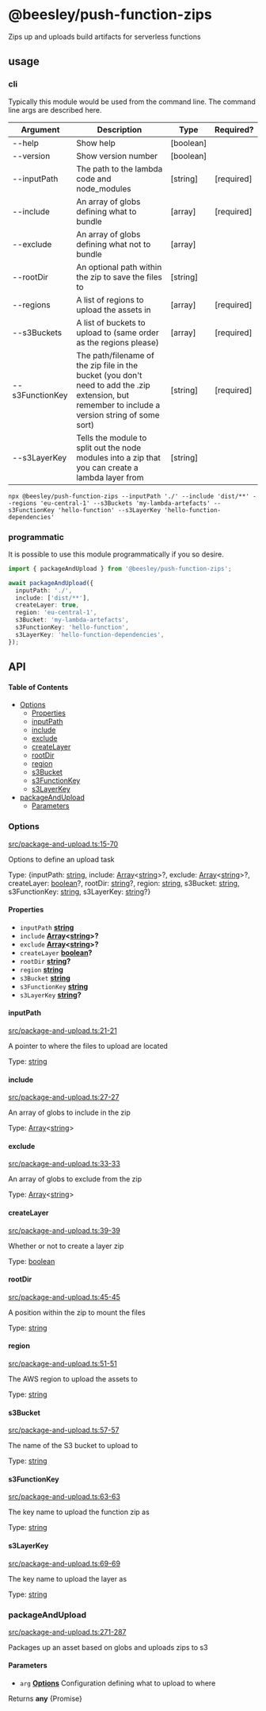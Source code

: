 # @beesley/push-function-zips

Zips up and uploads build artifacts for serverless functions

## usage

### cli

Typically this module would be used from the command line. The command line args are described here.

| Argument        | Description                                                                                                                                       | Type      | Required?  |
| --------------- | ------------------------------------------------------------------------------------------------------------------------------------------------- | --------- | ---------- |
| --help          | Show help                                                                                                                                         | \[boolean] |            |
| --version       | Show version number                                                                                                                               | \[boolean] |            |
| --inputPath     | The path to the lambda code and node\_modules                                                                                                      | \[string]  | \[required] |
| --include       | An array of globs defining what to bundle                                                                                                         | \[array]   | \[required] |
| --exclude       | An array of globs defining what not to bundle                                                                                                     | \[array]   |            |
| --rootDir       | An optional path within the zip to save the files to                                                                                              | \[string]  |            |
| --regions       | A list of regions to upload the assets in                                                                                                         | \[array]   | \[required] |
| --s3Buckets     | A list of buckets to upload to (same order as the regions please)                                                                                 | \[array]   | \[required] |
| --s3FunctionKey | The path/filename of the zip file in the bucket (you don't need to add the .zip extension, but remember to include a version string of some sort) | \[string]  | \[required] |
| --s3LayerKey    | Tells the module to split out the node modules into a zip that you can create a lambda layer from                                                 | \[string]  |            |

```shell
npx @beesley/push-function-zips --inputPath './' --include 'dist/**' --regions 'eu-central-1' --s3Buckets 'my-lambda-artefacts' --s3FunctionKey 'hello-function' --s3LayerKey 'hello-function-dependencies'
```

### programmatic

It is possible to use this module programmatically if you so desire.

```typescript
import { packageAndUpload } from '@beesley/push-function-zips';

await packageAndUpload({
  inputPath: './',
  include: ['dist/**'],
  createLayer: true,
  region: 'eu-central-1',
  s3Bucket: 'my-lambda-artefacts',
  s3FunctionKey: 'hello-function',
  s3LayerKey: 'hello-function-dependencies',
});
```

## API

<!-- Generated by documentation.js. Update this documentation by updating the source code. -->

#### Table of Contents

*   [Options](#options)
    *   [Properties](#properties)
    *   [inputPath](#inputpath)
    *   [include](#include)
    *   [exclude](#exclude)
    *   [createLayer](#createlayer)
    *   [rootDir](#rootdir)
    *   [region](#region)
    *   [s3Bucket](#s3bucket)
    *   [s3FunctionKey](#s3functionkey)
    *   [s3LayerKey](#s3layerkey)
*   [packageAndUpload](#packageandupload)
    *   [Parameters](#parameters)

### Options

[src/package-and-upload.ts:15-70](https://github.com/bbeesley/push-function-zips/blob/1c8f15dbdada5ccd1b32446fd4d0c60201e2f62f/src/package-and-upload.ts#L10-L14 "Source code on GitHub")

Options to define an upload task

Type: {inputPath: [string](https://developer.mozilla.org/docs/Web/JavaScript/Reference/Global_Objects/String), include: [Array](https://developer.mozilla.org/docs/Web/JavaScript/Reference/Global_Objects/Array)<[string](https://developer.mozilla.org/docs/Web/JavaScript/Reference/Global_Objects/String)>?, exclude: [Array](https://developer.mozilla.org/docs/Web/JavaScript/Reference/Global_Objects/Array)<[string](https://developer.mozilla.org/docs/Web/JavaScript/Reference/Global_Objects/String)>?, createLayer: [boolean](https://developer.mozilla.org/docs/Web/JavaScript/Reference/Global_Objects/Boolean)?, rootDir: [string](https://developer.mozilla.org/docs/Web/JavaScript/Reference/Global_Objects/String)?, region: [string](https://developer.mozilla.org/docs/Web/JavaScript/Reference/Global_Objects/String), s3Bucket: [string](https://developer.mozilla.org/docs/Web/JavaScript/Reference/Global_Objects/String), s3FunctionKey: [string](https://developer.mozilla.org/docs/Web/JavaScript/Reference/Global_Objects/String), s3LayerKey: [string](https://developer.mozilla.org/docs/Web/JavaScript/Reference/Global_Objects/String)?}

#### Properties

*   `inputPath` **[string](https://developer.mozilla.org/docs/Web/JavaScript/Reference/Global_Objects/String)**&#x20;
*   `include` **[Array](https://developer.mozilla.org/docs/Web/JavaScript/Reference/Global_Objects/Array)<[string](https://developer.mozilla.org/docs/Web/JavaScript/Reference/Global_Objects/String)>?**&#x20;
*   `exclude` **[Array](https://developer.mozilla.org/docs/Web/JavaScript/Reference/Global_Objects/Array)<[string](https://developer.mozilla.org/docs/Web/JavaScript/Reference/Global_Objects/String)>?**&#x20;
*   `createLayer` **[boolean](https://developer.mozilla.org/docs/Web/JavaScript/Reference/Global_Objects/Boolean)?**&#x20;
*   `rootDir` **[string](https://developer.mozilla.org/docs/Web/JavaScript/Reference/Global_Objects/String)?**&#x20;
*   `region` **[string](https://developer.mozilla.org/docs/Web/JavaScript/Reference/Global_Objects/String)**&#x20;
*   `s3Bucket` **[string](https://developer.mozilla.org/docs/Web/JavaScript/Reference/Global_Objects/String)**&#x20;
*   `s3FunctionKey` **[string](https://developer.mozilla.org/docs/Web/JavaScript/Reference/Global_Objects/String)**&#x20;
*   `s3LayerKey` **[string](https://developer.mozilla.org/docs/Web/JavaScript/Reference/Global_Objects/String)?**&#x20;

#### inputPath

[src/package-and-upload.ts:21-21](https://github.com/bbeesley/push-function-zips/blob/1c8f15dbdada5ccd1b32446fd4d0c60201e2f62f/src/package-and-upload.ts#L21-L21 "Source code on GitHub")

A pointer to where the files to upload are located

Type: [string](https://developer.mozilla.org/docs/Web/JavaScript/Reference/Global_Objects/String)

#### include

[src/package-and-upload.ts:27-27](https://github.com/bbeesley/push-function-zips/blob/1c8f15dbdada5ccd1b32446fd4d0c60201e2f62f/src/package-and-upload.ts#L27-L27 "Source code on GitHub")

An array of globs to include in the zip

Type: [Array](https://developer.mozilla.org/docs/Web/JavaScript/Reference/Global_Objects/Array)<[string](https://developer.mozilla.org/docs/Web/JavaScript/Reference/Global_Objects/String)>

#### exclude

[src/package-and-upload.ts:33-33](https://github.com/bbeesley/push-function-zips/blob/1c8f15dbdada5ccd1b32446fd4d0c60201e2f62f/src/package-and-upload.ts#L33-L33 "Source code on GitHub")

An array of globs to exclude from the zip

Type: [Array](https://developer.mozilla.org/docs/Web/JavaScript/Reference/Global_Objects/Array)<[string](https://developer.mozilla.org/docs/Web/JavaScript/Reference/Global_Objects/String)>

#### createLayer

[src/package-and-upload.ts:39-39](https://github.com/bbeesley/push-function-zips/blob/1c8f15dbdada5ccd1b32446fd4d0c60201e2f62f/src/package-and-upload.ts#L39-L39 "Source code on GitHub")

Whether or not to create a layer zip

Type: [boolean](https://developer.mozilla.org/docs/Web/JavaScript/Reference/Global_Objects/Boolean)

#### rootDir

[src/package-and-upload.ts:45-45](https://github.com/bbeesley/push-function-zips/blob/1c8f15dbdada5ccd1b32446fd4d0c60201e2f62f/src/package-and-upload.ts#L45-L45 "Source code on GitHub")

A position within the zip to mount the files

Type: [string](https://developer.mozilla.org/docs/Web/JavaScript/Reference/Global_Objects/String)

#### region

[src/package-and-upload.ts:51-51](https://github.com/bbeesley/push-function-zips/blob/1c8f15dbdada5ccd1b32446fd4d0c60201e2f62f/src/package-and-upload.ts#L51-L51 "Source code on GitHub")

The AWS region to upload the assets to

Type: [string](https://developer.mozilla.org/docs/Web/JavaScript/Reference/Global_Objects/String)

#### s3Bucket

[src/package-and-upload.ts:57-57](https://github.com/bbeesley/push-function-zips/blob/1c8f15dbdada5ccd1b32446fd4d0c60201e2f62f/src/package-and-upload.ts#L57-L57 "Source code on GitHub")

The name of the S3 bucket to upload to

Type: [string](https://developer.mozilla.org/docs/Web/JavaScript/Reference/Global_Objects/String)

#### s3FunctionKey

[src/package-and-upload.ts:63-63](https://github.com/bbeesley/push-function-zips/blob/1c8f15dbdada5ccd1b32446fd4d0c60201e2f62f/src/package-and-upload.ts#L63-L63 "Source code on GitHub")

The key name to upload the function zip as

Type: [string](https://developer.mozilla.org/docs/Web/JavaScript/Reference/Global_Objects/String)

#### s3LayerKey

[src/package-and-upload.ts:69-69](https://github.com/bbeesley/push-function-zips/blob/1c8f15dbdada5ccd1b32446fd4d0c60201e2f62f/src/package-and-upload.ts#L69-L69 "Source code on GitHub")

The key name to upload the layer as

Type: [string](https://developer.mozilla.org/docs/Web/JavaScript/Reference/Global_Objects/String)

### packageAndUpload

[src/package-and-upload.ts:271-287](https://github.com/bbeesley/push-function-zips/blob/1c8f15dbdada5ccd1b32446fd4d0c60201e2f62f/src/package-and-upload.ts#L271-L287 "Source code on GitHub")

Packages up an asset based on globs and uploads zips to s3

#### Parameters

*   `arg` **[Options](#options)** Configuration defining what to upload to where

Returns **any** {Promise<void>}
